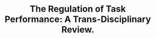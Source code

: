 ---
layout: publications
title: "The Regulation of Task Performance: A Trans-Disciplinary Review."
authors: Ian Clarck, Guillaume Dumas
publication: Front. Psychol.
year: 2016
link: http://journal.frontiersin.org/article/10.3389/fpsyg.2015.01862/full
type: Journal Paper # Journal Paper, Preprint, Book/Chapter, Comment
category: Opinion/Perspectives, Review # Opinion/Perspectives, Review, Computational, Social Cognitive and Affective Neuroscience, Experimental
filename: 2016.01.07_I.Clarck #MM.DD.YYYY_F.Author
---